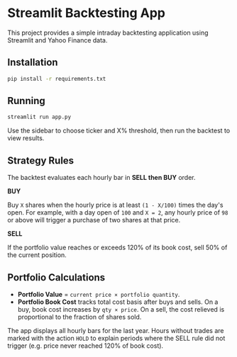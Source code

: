 # Streamlit Backtesting App

This project provides a simple intraday backtesting application using Streamlit and Yahoo Finance data.

## Installation

```bash
pip install -r requirements.txt
```

## Running

```bash
streamlit run app.py
```

Use the sidebar to choose ticker and X% threshold, then run the backtest to view results.

## Strategy Rules

The backtest evaluates each hourly bar in **SELL then BUY** order.

**BUY**

Buy `X` shares when the hourly price is at least `(1 - X/100)` times the day's
open. For example, with a day open of `100` and `X = 2`, any hourly price of
`98` or above will trigger a purchase of two shares at that price.

**SELL**

If the portfolio value reaches or exceeds 120% of its book cost, sell 50% of
the current position.

## Portfolio Calculations

- **Portfolio Value** = `current price × portfolio quantity`.
- **Portfolio Book Cost** tracks total cost basis after buys and sells. On a
  buy, book cost increases by `qty × price`. On a sell, the cost relieved is
  proportional to the fraction of shares sold.

The app displays all hourly bars for the last year. Hours without trades are
marked with the action `HOLD` to explain periods where the SELL rule did not
trigger (e.g. price never reached 120% of book cost).
